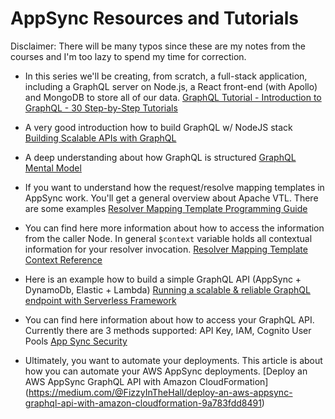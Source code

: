 # AppSync Resources and Tutorials

Disclaimer: There will be many typos since these are my notes from the courses and I'm too lazy to spend my time for correction.

* In this series we'll be creating, from scratch, a full-stack application, including a GraphQL server on Node.js, a React front-end (with Apollo) and MongoDB to store all of our data. [GraphQL Tutorial - Introduction to GraphQL - 30 Step-by-Step Tutorials](https://www.youtube.com/watch?v=Y0lDGjwRYKw&list=PL4cUxeGkcC9iK6Qhn-QLcXCXPQUov1U7f)

* A very good introduction how to build GraphQL w/ NodeJS stack [Building Scalable APIs with GraphQL](https://github.com/tarasowski/serverless/blob/master/aws-appsync/005_building-scalable-apis.md)

* A deep understanding about how GraphQL is structured [GraphQL Mental Model](https://github.com/tarasowski/serverless/blob/master/aws-appsync/006_graphql_mental_model.md)

* If you want to understand how the request/resolve mapping templates in AppSync work. You'll get a general overview about Apache VTL. There are some examples [Resolver Mapping Template Programming Guide](https://docs.aws.amazon.com/appsync/latest/devguide/resolver-mapping-template-reference-programming-guide.html)

* You can find here more information about how to access the information from the caller Node. In general `$context` variable holds all contextual information for your resolver invocation. [Resolver Mapping Template Context Reference](https://docs.aws.amazon.com/appsync/latest/devguide/resolver-context-reference.html)

* Here is an example how to build a simple GraphQL API (AppSync + DynamoDb, Elastic + Lambda) [Running a scalable & reliable GraphQL endpoint with Serverless Framework](https://hackernoon.com/running-a-scalable-reliable-graphql-endpoint-with-serverless-24c3bb5acb43)

* You can find here information about how to access your GraphQL API. Currently there are 3 methods supported: API Key, IAM, Cognito User Pools [App Sync Security](https://docs.aws.amazon.com/appsync/latest/devguide/security.html)

* Ultimately, you want to automate your deployments. This article is about how you can automate your AWS AppSync deployments. [Deploy an AWS AppSync GraphQL API with Amazon CloudFormation] (https://medium.com/@FizzyInTheHall/deploy-an-aws-appsync-graphql-api-with-amazon-cloudformation-9a783fdd8491)